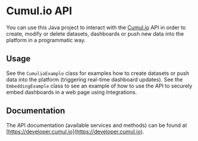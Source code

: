 # Cumul.io API

You can use this Java project to interact with the [Cumul.io](https://cumul.io) API in order to create, modify or delete datasets, dashboards or push new data into the platform in a programmatic way.

## Usage

See the `CumulioExample` class for examples how to create datasets or push data into the platform (triggering real-time dashboard updates).
See the `EmbeddingExample` class to see an example of how to use the API to securely embed dashboards in a web page using Integrations.

## Documentation

The API documentation (available services and methods) can be found at [https://developer.cumul.io](https://developer.cumul.io).

